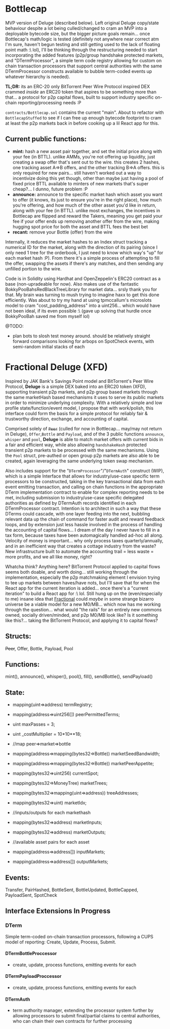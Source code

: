 # Bottlecap

MVP version of Deluge (described below). Left original Deluge copy/state behaviour despite a lot being culled/changed to cram an MVP into a deployable bytecode size, but the bigger picture goals remain... once Bottlecap's math/logic is tested (definitely not anywhere near correct atm I'm sure, haven't begun testing and still getting used to the lack of floating point math :\ lol), I'll be thinking through the restructuring needed to start incorporating the added features (p2p/group handshake protected markets, and "DTermProcessor", a simple term code registry allowing for custom on chain transaction processors that support central authorities with the same DTermProcessor constructs available to bubble term-coded events up whatever hierarchy is needed).

**TL;DR:** its an ERC-20 only BitTorrent Peer Wire Protocol inspired DEX crammed _inside_ an ERC20 token that aspires to be something more than that... a protocol for p2p capital flows, built to support industry specific on-chain reporting/processing needs :P

`contracts/Bottlecap.sol` contains the current "main". About to refactor with `BottlecapStuffed` to see if I can free up enough bytecode footprint to cram at least the p2p markets back in before cooking up a lil React app for this.

## Current public functions:
- **mint:** hash a new asset pair together, and set the initial price along with your fee (in BTTL). unlike AMMs, you're not offering up liquidity, just creating a swap offer that's sent out to the wire. this creates 2 hashes, one tracking asset A=>B offers, and the other tracking B=>A offers. this is only required for new pairs... still haven't worked out a way to incentivize doing this yet though, other than maybe just having a pool of fixed price BTTL available to minters of new markets that's super cheap?... I dunno, future problem :P
- **announce:** announce to the specific market hash which asset you want to offer (it knows, its just to ensure you're in the right place), how much you're offering, and how much of the other asset you'd like in return, along with your fee (in BTTL). unlike most exchanges, the incentives in Bottlecap are flipped and reward the Takers, meaning you get paid your fee if your offer ends up removing another offer from the wire, making hugging spot price for both the asset and BTTL fees the best bet
- **recant:** remove your Bottle (offer) from the wire

Internally, it reduces the market hashes to an Index struct tracking a numerical ID for the market, along with the direction of its pairing (since I only need 1 tree for the orderbook, I just need to know which way's "up" for each market hash :P). From there it's a simple process of attempting to fill the offer, swapping the assets if there's any matches, and then sending any unfilled portion to the wire.

Code is in Solidity using Hardhat and OpenZeppelin's ERC20 contract as a base (non-upradeable for now). Also makes use of the fantastic BokkyPooBahsRedBlackTreeLibrary for market data... srsly thank you for that. My brain was turning to mush trying to imagine haxx to get this done efficiently. Was about to try my hand at using tpmccallum's microslots model to cram "cost_padding_address" into a uint256... which would have not been ideal, if its even possible :\ (gave up solving that hurdle once BokkyPooBah saved me from myself lol)

@TODO:
- plan bots to slosh test money around. should be relatively straight forward comparisons looking for arbops on SpotCheck events, with semi-random initial stacks of each


# Fractional Deluge (XFD)

Inspired by JAK Bank's Savings Point model and BitTorrent's Peer Wire Protocol, **Deluge** is a simple DEX baked into an ERC20 token (XFD), supporting transient p2p markets, and p2p group based markets through the same marketHash based mechanisms it uses to serve its public markets in order to minimize underlying complexity. With a relatively simple and low profile state/function/event model, I propose that with work/polish, this interface could form the basis for a simple protocol for reliably fair & trustworthy direction, exchange, and accounting of capital.

Comprised solely of ~~`Peer`~~ (culled for now in Bottlecap... may/may not return in Deluge), `Offer`,`Bottle` and `Payload`, and of the 3 public functions `announce`, `whisper` and `pool`, **Deluge** is able to match market offers with current bids in a fair and efficient way, while also allowing `handshakeHash` protected transient p2p markets to be processed with the same mechanisms. Using the `Pool` struct, pre-authed or open group p2p markets are also able to be created, again leveraging the same underlying token swap mechanism.

Also includes support for the "`DTermProcessor`"/"`DTermAuth`" construct (WIP), which is a simple Interface that allows for industry/use-case specific term processors to be constructed, taking in the key transactional data from each event emitting transaction, and calling on chain functions in the appropriate DTerm implementation contract to enable for complex reporting needs to be met, including submission to industry/use-case specific delegated authorities as defined by DTermAuth records identified in each DTermProcessor contract. Intention is to architect in such a way that these DTerms could cascade, with one layer feeding into the next, bubbling relevant data up the chain of command for faster audit and reward feedback loops, and by extension just less hassle involved in the process of handling the accounting of capital flows... I dream of the day I never have to fill in a tax form, because taxes have been automagically handled ad-hoc all along. Velocity of money is important... why only process taxes quarterly/annually, and in an inefficient way that creates a cottage industry from the waste? New infrastructure built to automate the accounting trail = less waste = more profits, and we all like money, right?

Whatcha think? Anything here? BitTorrent Protocol applied to capital flows seems both doable, and worth doing... still working through the implementation, especially the p2p matchmaking element I envision trying to tee up markets between haves/have nots, but I'll save that for when the React app for the current iteration is added... once there's a "current iteration" to build a React app for :\ lol. Still hung up on the (even/especially to me) insane idea that [Fractional](https://fractional.foundation) could _maybe_ in some strange bizarro universe be a viable model for a new M0/MB... which now has me working through the question... what would "the rails" for an entirely new commons owned, socially driven/minded, and p2p M0/MB look like? Is it something like this?... taking the BitTorrent Protocol, and applying it to capital flows?

## Structs:
~~Peer~~, Offer, Bottle, Payload, Pool

## Functions:
mint(), announce(), whisper(), pool(), fill(), sendBottle(), sendPayload()

## State:
- mapping(uint=>address) termRegistry;
- mapping(address=>uint256[]) peerPermittedTerms;

- uint maxPasses = 3;
- uint _costMultiplier = 10*10**18;

-    //map peer=>market=>bottle
- mapping(address=>mapping(bytes32=>Bottle)) marketSeedBandwidth;
- mapping(address=>mapping(bytes32=>Bottle)) marketPeerAppetite;

- mapping(bytes32=>uint256) currentSpot;

- mapping(bytes32=>MoneyTree) marketTrees;
- mapping(bytes32=>mapping(uint=>address)) treeAddresses;

- mapping(bytes32=>uint) marketIdx;

-    //inputs/outputs for each markethash
- mapping(bytes32=>address) marketInputs;
- mapping(bytes32=>address) marketOutputs;

-    //available asset pairs for each asset
- mapping(address=>address[]) inputMarkets;
- mapping(address=>address[]) outputMarkets;

## Events:
Transfer, PairHashed, BottleSent, BottleUpdated, BottleCapped, PayloadSent, SpotCheck

## Interface Extensions In Progress

### DTerm

Simple term-coded on-chain transaction processors, following a CUPS model of reporting: Create, Update, Process, Submit.

#### DTermBottleProccessor
- create, update, process functions, emitting events for each

#### DTermPayloadProccessor
- create, update, process functions, emitting events for each

####  DTermAuth
- term authority manager, extending the processor system further by allowing processors to submit final/partial claims to central authorities, who can chain their own contracts for further processing
